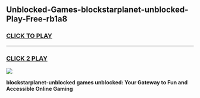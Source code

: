
## Unblocked-Games-blockstarplanet-unblocked-Play-Free-rb1a8
<h3>
<a href="https://premium76.site?title=blockstarplanet-unblocked&ref=20M">CLICK TO PLAY</a></h3>
<hr>

<h3>
<a href="https://premium76.site?title=blockstarplanet-unblocked&ref=20M">CLICK 2 PLAY</a>
  
</h3>

<a href="https://premium76.site?title=blockstarplanet-unblocked&ref=19M"><img src="https://clearcache.store/games.png"></a>


**blockstarplanet-unblocked games unblocked: Your Gateway to Fun and Accessible Online Gaming**
